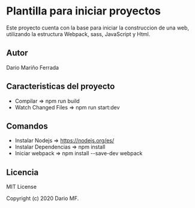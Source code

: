 # Plantilla para iniciar proyectos
Este proyecto cuenta con la base para iniciar la construccion de una web, utilizando la estructura Webpack, sass, JavaScript y Html.

## Autor
Dario Mariño Ferrada


## Caracteristicas del proyecto
- Compilar               => npm run build
- Watch Changed Files    => npm run start:dev

## Comandos
- Instalar Nodejs        => https://nodejs.org/es/
- Instalar Dependencias  => npm install
- Iniciar webpack        => npm install --save-dev webpack

## Licencia
MIT License

Copyright (c) 2020 Dario MF.
